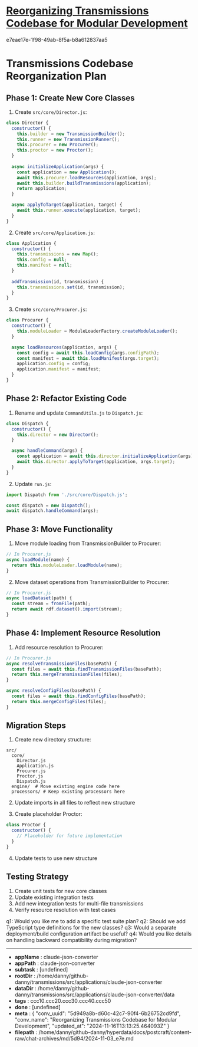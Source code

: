 # [Reorganizing Transmissions Codebase for Modular Development](https://claude.ai/chat/5d949a8b-d60c-42c7-90f4-6b26752cd9fd)

e7eae17e-1f98-49ab-8f5a-b8a612837aa5

 

<antArtifact identifier="reorganization-plan" type="text/markdown" title="Transmissions Codebase Reorganization Plan">

# Transmissions Codebase Reorganization Plan

## Phase 1: Create New Core Classes

1. Create `src/core/Director.js`:
```javascript
class Director {
  constructor() {
    this.builder = new TransmissionBuilder();
    this.runner = new TransmissionRunner();
    this.procurer = new Procurer();
    this.proctor = new Proctor();
  }
  
  async initializeApplication(args) {
    const application = new Application();
    await this.procurer.loadResources(application, args);
    await this.builder.buildTransmissions(application);
    return application;
  }

  async applyToTarget(application, target) {
    await this.runner.execute(application, target);
  }
}
```

2. Create `src/core/Application.js`:
```javascript
class Application {
  constructor() {
    this.transmissions = new Map();
    this.config = null;
    this.manifest = null;
  }
  
  addTransmission(id, transmission) {
    this.transmissions.set(id, transmission);
  }
}
```

3. Create `src/core/Procurer.js`:
```javascript
class Procurer {
  constructor() {
    this.moduleLoader = ModuleLoaderFactory.createModuleLoader();
  }

  async loadResources(application, args) {
    const config = await this.loadConfig(args.configPath);
    const manifest = await this.loadManifest(args.target);
    application.config = config;
    application.manifest = manifest;
  }
}
```

## Phase 2: Refactor Existing Code

1. Rename and update `CommandUtils.js` to `Dispatch.js`:
```javascript
class Dispatch {
  constructor() {
    this.director = new Director();
  }

  async handleCommand(args) {
    const application = await this.director.initializeApplication(args);
    await this.director.applyToTarget(application, args.target);
  }
}
```

2. Update `run.js`:
```javascript
import Dispatch from './src/core/Dispatch.js';

const dispatch = new Dispatch();
await dispatch.handleCommand(args);
```

## Phase 3: Move Functionality

1. Move module loading from TransmissionBuilder to Procurer:
```javascript
// In Procurer.js
async loadModule(name) {
  return this.moduleLoader.loadModule(name);
}
```

2. Move dataset operations from TransmissionBuilder to Procurer:
```javascript
// In Procurer.js
async loadDataset(path) {
  const stream = fromFile(path);
  return await rdf.dataset().import(stream);
}
```

## Phase 4: Implement Resource Resolution

1. Add resource resolution to Procurer:
```javascript
// In Procurer.js
async resolveTransmissionFiles(basePath) {
  const files = await this.findTransmissionFiles(basePath);
  return this.mergeTransmissionFiles(files);
}

async resolveConfigFiles(basePath) {
  const files = await this.findConfigFiles(basePath);
  return this.mergeConfigFiles(files);
}
```

## Migration Steps

1. Create new directory structure:
```
src/
  core/
    Director.js
    Application.js
    Procurer.js
    Proctor.js
    Dispatch.js
  engine/  # Move existing engine code here
  processors/ # Keep existing processors here
```

2. Update imports in all files to reflect new structure

3. Create placeholder Proctor:
```javascript
class Proctor {
  constructor() {
    // Placeholder for future implementation
  }
}
```

4. Update tests to use new structure

## Testing Strategy

1. Create unit tests for new core classes
2. Update existing integration tests
3. Add new integration tests for multi-file transmissions
4. Verify resource resolution with test cases

</antArtifact>

q1: Would you like me to add a specific test suite plan?
q2: Should we add TypeScript type definitions for the new classes?
q3: Would a separate deployment/build configuration artifact be useful?
q4: Would you like details on handling backward compatibility during migration?

---

* **appName** : claude-json-converter
* **appPath** : claude-json-converter
* **subtask** : [undefined]
* **rootDir** : /home/danny/github-danny/transmissions/src/applications/claude-json-converter
* **dataDir** : /home/danny/github-danny/transmissions/src/applications/claude-json-converter/data
* **tags** : ccc10.ccc20.ccc30.ccc40.ccc50
* **done** : [undefined]
* **meta** : {
  "conv_uuid": "5d949a8b-d60c-42c7-90f4-6b26752cd9fd",
  "conv_name": "Reorganizing Transmissions Codebase for Modular Development",
  "updated_at": "2024-11-16T13:13:25.464093Z"
}
* **filepath** : /home/danny/github-danny/hyperdata/docs/postcraft/content-raw/chat-archives/md/5d94/2024-11-03_e7e.md
